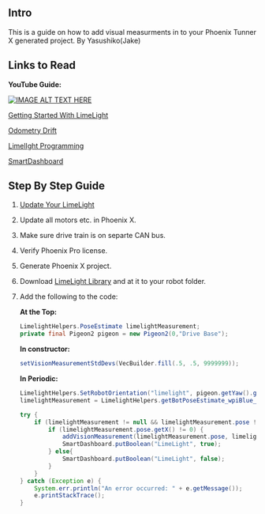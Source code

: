 ## Intro
This is a guide on how to add visual measurments in to your Phoenix Tunner X generated project.
By Yasushiko(Jake)

## Links to Read
**YouTube Guide:**

[![IMAGE ALT TEXT HERE](https://i.ytimg.com/an_webp/VhXCXVQJOr0/mqdefault_6s.webp?du=3000&sqp=CJf3yb0G&rs=AOn4CLA5bS7o2BrbwrgW-5y2UyJQLob70w)](https://youtu.be/VhXCXVQJOr0)
    
[Getting Started With LimeLight](https://docs.limelightvision.io/docs/docs-limelight/getting-started/FRC/wiring)

[Odometry Drift](https://v6.docs.ctr-electronics.com/en/stable/docs/application-notes/update-frequency-impact.html#factors-that-impact-odometry)

[LimelIght Programming](https://docs.limelightvision.io/docs/docs-limelight/apis/limelight-lib)

[SmartDashboard](https://docs.wpilib.org/en/stable/docs/software/dashboards/smartdashboard/index.html#smartdashboard)

## Step By Step Guide
1.  [Update Your LimeLight](https://docs.limelightvision.io/docs/docs-limelight/getting-started/FRC/imaging)
2. Update all motors etc. in Phoenix X.
3. Make sure drive train is on separte CAN bus.
4. Verify Phoenix Pro license.
5. Generate Phoenix X project. 
6. Download [LimeLight Library](https://github.com/LimelightVision/limelightlib-wpijava) and at it to your robot folder.
7. Add the following to the code:

   **At the Top:**
     ```java
     LimelightHelpers.PoseEstimate limelightMeasurement;
     private final Pigeon2 pigeon = new Pigeon2(0,"Drive Base");
     ```
   **In constructor:**
     ```java
     setVisionMeasurementStdDevs(VecBuilder.fill(.5, .5, 9999999));
     ````
   
   **In Periodic:**
     ```java
     LimelightHelpers.SetRobotOrientation("limelight", pigeon.getYaw().getValueAsDouble(), 0, 0, 0, 0, 0); 
     limelightMeasurement = LimelightHelpers.getBotPoseEstimate_wpiBlue_MegaTag2("limelight");
     
     try {
         if (limelightMeasurement != null && limelightMeasurement.pose != null) {
             if (limelightMeasurement.pose.getX() != 0) {
                 addVisionMeasurement(limelightMeasurement.pose, limelightMeasurement.timestampSeconds);
                 SmartDashboard.putBoolean("LimeLight", true);
             } else{
                 SmartDashboard.putBoolean("LimeLight", false);
             }
         }
     } catch (Exception e) {
         System.err.println("An error occurred: " + e.getMessage());
         e.printStackTrace();
     }
     ```
